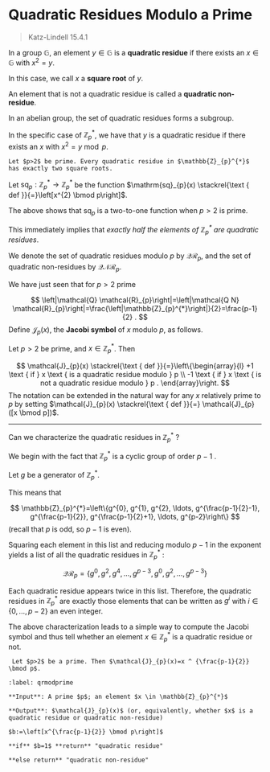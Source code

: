 # Quadratic Residues Modulo a Prime
> Katz-Lindell 15.4.1

In a group $\mathbb{G}$, an element $y \in \mathbb{G}$ is a **quadratic residue** if there exists an $x \in \mathbb{G}$ with $x^{2}=y$.

In this case, we call $x$ a **square root** of $y$. 

An element that is not a quadratic residue is called a **quadratic non-residue**. 

In an abelian group, the set of quadratic residues forms a subgroup.

In the specific case of $\mathbb{Z}_{p}^{*}$, we have that $y$ is a quadratic residue if there exists an $x$ with $x^{2}=y \bmod p$. 

```{admonition} Proposition
Let $p>2$ be prime. Every quadratic residue in $\mathbb{Z}_{p}^{*}$ has exactly two square roots.
```

Let $\mathrm{sq}_{p}: \mathbb{Z}_{p}^{*} \rightarrow \mathbb{Z}_{p}^{*}$ be the function  $\mathrm{sq}_{p}(x) \stackrel{\text { def }}{=}\left[x^{2} \bmod p\right]$. 

The above shows that $\mathrm{sq}_{p}$ is a two-to-one function when $p>2$ is prime. 

This immediately implies that *exactly half the elements of $\mathbb{Z}_{p}^{*}$ are quadratic residues*. 

We denote the set of quadratic residues modulo $p$ by $\mathcal{Q} \mathcal{R}_{p}$, and the set of quadratic non-residues by $\mathcal{Q} \mathcal{N} \mathcal{R}_{p}$. 

We have just seen that for $p>2$ prime

$$
\left|\mathcal{Q} \mathcal{R}_{p}\right|=\left|\mathcal{Q N} \mathcal{R}_{p}\right|=\frac{\left|\mathbb{Z}_{p}^{*}\right|}{2}=\frac{p-1}{2} .
$$
Define $\mathcal{J}_{p}(x)$, the **Jacobi symbol** of $x$ modulo $p$, as follows. 

Let $p>2$ be prime, and $x \in \mathbb{Z}_{p}^{*}$. Then

$$
\mathcal{J}_{p}(x) \stackrel{\text { def }}{=}\left\{\begin{array}{l}
+1 \text { if } x \text { is a quadratic residue modulo } p \\
-1 \text { if } x \text { is not a quadratic residue modulo } p .
\end{array}\right.
$$
The notation can be extended in the natural way for any $x$ relatively prime to $p$ by setting $\mathcal{J}_{p}(x) \stackrel{\text { def }}{=} \mathcal{J}_{p}([x \bmod p])$.

---
Can we characterize the quadratic residues in $\mathbb{Z}_{p}^{*}$ ? 

We begin with the fact that $\mathbb{Z}_{p}^{*}$ is a cyclic group of order $p-1$ . 

Let $g$ be a generator of $\mathbb{Z}_{p}^{*}$. 

This means that

$$
\mathbb{Z}_{p}^{*}=\left\{g^{0}, g^{1}, g^{2}, \ldots, g^{\frac{p-1}{2}-1}, g^{\frac{p-1}{2}}, g^{\frac{p-1}{2}+1}, \ldots, g^{p-2}\right\}
$$
(recall that $p$ is odd, so $p-1$ is even). 

Squaring each element in this list and reducing modulo $p-1$ in the exponent  yields a list of all the quadratic residues in $\mathbb{Z}_{p}^{*}$ :

$$
\mathcal{Q} \mathcal{R}_{p}=\left\{g^{0}, g^{2}, g^{4}, \ldots, g^{p-3}, g^{0}, g^{2}, \ldots, g^{p-3}\right\}
$$

Each quadratic residue appears twice in this list. Therefore, the quadratic residues in $\mathbb{Z}_{p}^{*}$ are exactly those elements that can be written as $g^{i}$ with $i \in\{0, \ldots, p-2\}$ an even integer.

The above characterization leads to a simple way to compute the Jacobi symbol and thus tell whether an element $x \in \mathbb{Z}_{p}^{*}$ is a quadratic residue or not.

```{admonition} Proposition
 Let $p>2$ be a prime. Then $\mathcal{J}_{p}(x)=x ^ {\frac{p-1}{2}} \bmod p$.
```


```{prf:algorithm} Deciding quadratic residuosity modulo a prime
:label: qrmodprime

**Input**: A prime $p$; an element $x \in \mathbb{Z}_{p}^{*}$

**Output**: $\mathcal{J}_{p}(x)$ (or, equivalently, whether $x$ is a quadratic residue or quadratic non-residue)

$b:=\left[x^{\frac{p-1}{2}} \bmod p\right]$

**if** $b=1$ **return** "quadratic residue"

**else return** "quadratic non-residue"
```


